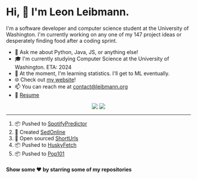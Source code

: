 # Hi, 👋 I'm Leon Leibmann.
I'm a software developer and computer science student at the University of Washington. I'm currently working on any one of my 147 project ideas or desperately finding food after a coding sprint.

- 💬 Ask me about Python, Java, JS, or anything else!
- 🎓 I'm currently studying Computer Science at the University of Washington. ETA: 2024
- 🌱 At the moment, I'm learning statistics. I'll get to ML eventually.
- 🌐 Check out [my website](https://leibmann.org)!
- 📫 You can reach me at [contact@leibmann.org](mailto:contact@leibmann.org)
- 📄 [Resume](https://leibmann.org/Leon_Leibmann_Resume.pdf)

<div align="middle">
<img align="top" src="https://github-readme-stats.vercel.app/api/top-langs/?username=Pop101&layout=compact&theme=transparent&hide_border=true&hide=css">
<img align="top" src="https://github-readme-stats.vercel.app/api?username=Pop101&show_icons=true&theme=transparent&hide_border=true&count_private=true&hide=issues&include_all_commits&hide_rank=true">
</div>

---
<!--START_SECTION:activity-->
1. 📦 Pushed to [SpotifyPredictor](https://github.com/Pop101/SpotifyPredictor)
2. 🎉 Created [SedOnline](https://github.com/Pop101/SedOnline)
3. 🎉 Open sourced [ShortUrls](https://github.com/Pop101/ShortUrls)
4. 📦 Pushed to [HuskyFetch](https://github.com/Pop101/HuskyFetch)
5. 📦 Pushed to [Pop101](https://github.com/Pop101/Pop101)
<!--END_SECTION:activity-->

#### Show some ❤️ by starring some of my repositories
